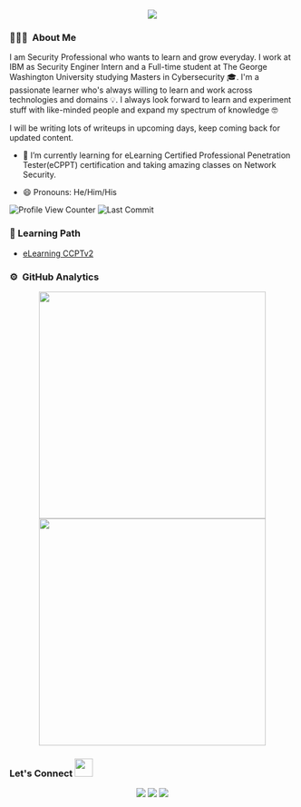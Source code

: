 <h1 align="center">
  <a href="https://git.io/typing-svg">
    <img src="https://readme-typing-svg.herokuapp.com/?color=%3388FF&lines=Hello+Everyone!%20:)&center=true&size=30">
  </a>
</h1>

### 👨🏻‍💻 &nbsp;About Me
I am Security Professional who wants to learn and grow everyday. I work at IBM as Security Enginer Intern and a Full-time student at The George Washington University studying Masters in Cybersecurity :mortar_board:. I'm a passionate learner who's always willing to learn and work across technologies and domains :bulb:. I always look forward to learn and experiment stuff with like-minded people and expand my spectrum of knowledge 🤓

I will be writing lots of writeups in upcoming days, keep coming back for updated content.

- 🌱 I’m currently learning for eLearning Certified Professional Penetration Tester(eCPPT) certification and taking amazing classes on Network Security.
  
- 😄 Pronouns: He/Him/His

![Profile View Counter](https://komarev.com/ghpvc/?username=saquibsaifee)
<img alt="Last Commit" src="https://img.shields.io/github/last-commit/saquibsaifee/saquibsaifee?logo=markdown&label=LAST+UPDATE&color=3388FF&style=flat">

### :closed_book: Learning Path
* [eLearning CCPTv2](https://github.com/saquibsaifee/eCCPTv2-Journal)

### ⚙️ &nbsp;GitHub Analytics
<p align = "center">
  <img src = "https://github-readme-stats.vercel.app/api?username=saquibsaifee&theme=dark&show_icons=true" width = 400 />
  <img src = "https://github-readme-streak-stats.herokuapp.com/?user=saquibsaifee&theme=dark&hide_border=true" width = 400 />
</p>

<h3 align="left">Let's Connect <img src="https://raw.githubusercontent.com/saquibsaifee/saquibsaifee/main/images/handshake.gif" height="32px"></h3>
<p align="center">
<a href="https://linkedin.com/in/saquibsaifee"><img src="https://img.shields.io/badge/-Saquib%20Saifee-0077B5?style=flat&logo=Linkedin&logoColor=white"/></a>
<a href="https://twitter.com/saquibsaifee"><img src="https://img.shields.io/badge/-@Saquib%20Saifee-1877F2?style=flat&logo=twitter&logoColor=white"/></a>
<a href="mailto:saquibsaifee2@gmail.com"><img src="https://img.shields.io/badge/-saquibsaifee2@gmail.com-D14836?style=flat&logo=Gmail&logoColor=white"/></a>
 </p>


